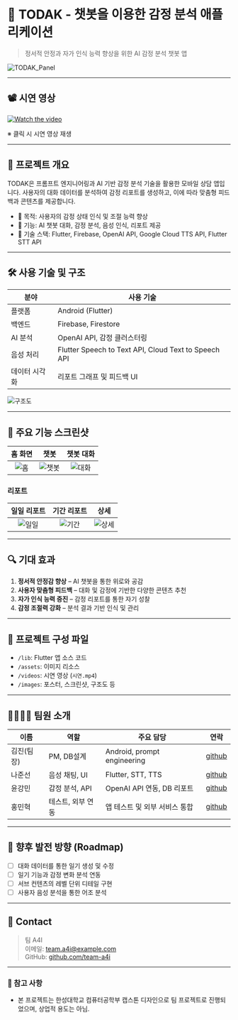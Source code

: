 
# 🐾 TODAK - 챗봇을 이용한 감정 분석 애플리케이션

> 정서적 안정과 자가 인식 능력 향상을 위한 AI 감정 분석 챗봇 앱

![TODAK_Panel](./images/todak_panel.png)

---

## 📽️ 시연 영상

[![Watch the video](./images/demo_img.png)](./videos/todak_demo.mp4)

※ 클릭 시 시연 영상 재생

---

## 📘 프로젝트 개요

TODAK은 프롬프트 엔지니어링과 AI 기반 감정 분석 기술을 활용한 모바일 상담 앱입니다. 사용자의 대화 데이터를 분석하여 감정 리포트를 생성하고, 이에 따라 맞춤형 피드백과 콘텐츠를 제공합니다.

- 🎯 목적: 사용자의 감정 상태 인식 및 조절 능력 향상
- 🤖 기능: AI 챗봇 대화, 감정 분석, 음성 인식, 리포트 제공
- 🧠 기술 스택: Flutter, Firebase, OpenAI API, Google Cloud TTS API, Flutter STT API

---

## 🛠️ 사용 기술 및 구조

| 분야 | 사용 기술 |
|------|-----------|
| 플랫폼 | Android (Flutter) | 
| 백엔드 | Firebase, Firestore |
| AI 분석 | OpenAI API, 감정 클러스터링 |
| 음성 처리 | Flutter Speech to Text API, Cloud Text to Speech API |
| 데이터 시각화 | 리포트 그래프 및 피드백 UI |

![구조도](./images/todak_structure.png)

---

## 📲 주요 기능 스크린샷

| 홈 화면 | 챗봇 | 챗봇 대화 |
|:--:|:--:|:--:|
| ![홈](./images/home.png) | ![챗봇](./images/chat.botpng) | ![대화](./images/chat.png) |

### 리포트
| 일일 리포트 | 기간 리포트 | 상세 |
|:--:|:--:|:--:|
| ![일일](./images/report.png) | ![기간](./images/report2.png) | ![상세](./images/report3.png) |

---

## 🔍 기대 효과

1. **정서적 안정감 향상** – AI 챗봇을 통한 위로와 공감
2. **사용자 맞춤형 피드백** – 대화 및 감정에 기반한 다양한 콘텐츠 추천
3. **자가 인식 능력 증진** – 감정 리포트를 통한 자기 성찰
4. **감정 조절력 강화** – 분석 결과 기반 인식 및 관리

---

## 📂 프로젝트 구성 파일

- `/lib`: Flutter 앱 소스 코드
- `/assets`: 이미지 리소스
- `/videos`: 시연 영상 (`시연.mp4`)
- `/images`: 포스터, 스크린샷, 구조도 등

---

## 👨‍👩‍👧‍👦 팀원 소개

| 이름 | 역할 | 주요 담당 | 연락 |
|------|------|-----------|-----------| 
| 김진(팀장) | PM, DB설계 | Android, prompt engineering | [github](https://github.com/KIMjjjjjjjj) |
| 나준선 | 음성 채팅, UI | Flutter, STT, TTS | [github](https://github.com/junsunna) |
| 윤강민 | 감정 분석, API | OpenAI API 연동, DB 리포트 | [github](https://github.com/GMYUN) |
| 홍민혁 | 테스트, 외부 연동 | 앱 테스트 및 외부 서비스 통합 | [github](https://github.com/Leis0913) |

---

## 🤝 향후 발전 방향 (Roadmap)

- [ ] 대화 데이터를 통한 일기 생성 및 수정
- [ ] 일기 기능과 감정 변화 분석 연동
- [ ] 서브 컨텐츠의 레벨 단위 디테일 구현
- [ ] 사용자 음성 분석을 통한 어조 분석

---

## 📧 Contact

> 팀 A4I  
> 이메일: team.a4i@example.com  
> GitHub: [github.com/team-a4i](https://github.com/KIMjjjjjjjj/A4I)

---

### 📌 참고 사항
- 본 프로젝트는 한성대학교 컴퓨터공학부 캡스톤 디자인으로 팀 프로젝트로 진행되었으며, 상업적 용도는 아님.
